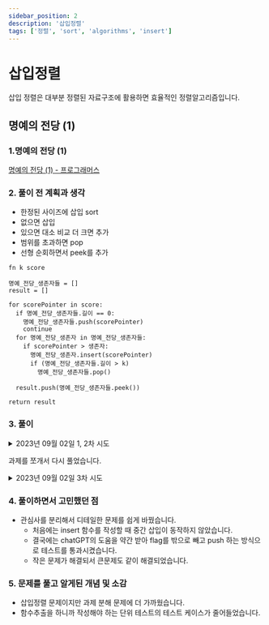 ```yaml
---
sidebar_position: 2
description: '삽입정렬'
tags: ['정렬', 'sort', 'algorithms', 'insert']
---
```


# 삽입정렬

삽입 정렬은 대부분 정렬된 자료구조에 활용하면 효율적인 정렬알고리즘입니다.

## 명예의 전당 (1)

### 1.명예의 전당 (1)

[명예의 전당 (1) - 프로그래머스](https://school.programmers.co.kr/learn/courses/30/lessons/138477)

### 2. 풀이 전 계획과 생각

- 한정된 사이즈에 삽입 sort
- 없으면 삽입
- 있으면 대소 비교 더 크면 추가
- 범위를 초과하면 pop
- 선형 순회하면서 peek를 추가

```
fn k score

명예_전당_생존자들 = []
result = []

for scorePointer in score:
  if 명예_전당_생존자들.길이 == 0:
    명예_전당_생존자들.push(scorePointer)
    continue
  for 명예_전당_생존자 in 명예_전당_생존자들:
    if scorePointer > 생존자:
      명예_전당_생존자.insert(scorePointer)
      if (명예_전당_생존자들.길이 > k)
        명예_전당_생존자들.pop()

  result.push(명예_전당_생존자들.peek())

return result
```

### 3. 풀이

<details>
<summary>2023년 09월 02일 1, 2차 시도</summary>
<div markdown="1">

```js
/**
 * @param {number} k
 * @param {number[]} score
 * @returns {number}
 */
function solution(k, score) {
  const survivors = [];
  const result = [];

  for (let scoreIdx = 0; scoreIdx < score.length; scoreIdx++) {
    if (survivors.length === 0) survivors.push(score[scoreIdx]);
    else {
      for (let survivorIdx = 0; survivorIdx < survivors.length; survivorIdx++) {
        if (score[scoreIdx] > survivors[survivorIdx]) {
          survivors.splice(survivorIdx, 0, score[scoreIdx]);
          if (survivors.length > k) {
            survivors.pop();
          }
          break;
        } else if (survivors.length < k) {
          survivors.push(score[scoreIdx]);
          break;
        }
      }
    }
    result.push(survivors.at(-1));
  }
  return result;
}
```

1차와 2차 시도는 실패했습니다.

</div>
</details>

과제를 쪼개서 다시 풀었습니다.

<details>
<summary>2023년 09월 02일 3차 시도</summary>
<div markdown="1">

```js
import solution, { cutOff, insert } from './playground';
import { test, expect, describe } from 'vitest';

// k	score	                                        result
// 3	[10, 100, 20, 150, 1, 100, 200]	              [10, 10, 10, 20, 20, 100, 100]
// 4	[0, 300, 40, 300, 20, 70, 150, 50, 500, 1000]	[0, 0, 0, 0, 20, 40, 70, 70, 150, 300]

describe('명예의 전당 (1)', () => {
  test('예제 1', () => {
    expect(solution(3, [10, 100, 20, 150, 1, 100, 200])).toEqual([
      10, 10, 10, 20, 20, 100, 100,
    ]);
  });
  test('예제 2', () => {
    expect(solution(4, [0, 300, 40, 300, 20, 70, 150, 50, 500, 1000])).toEqual([
      0, 0, 0, 0, 20, 40, 70, 70, 150, 300,
    ]);
  });
  test('예제 3', () => {
    expect(solution(3, [10, 20, 30, 40, 50])).toEqual([10, 10, 10, 20, 30]);
  });
  test('예제 4', () => {
    expect(solution(5, [100, 200, 300, 400, 500])).toEqual([
      100, 100, 100, 100, 100,
    ]);
  });
  test('예제 5', () => {
    expect(solution(3, [10, 9, 8, 7, 6, 5, 4, 3, 2, 1])).toEqual([
      10, 9, 8, 8, 8, 8, 8, 8, 8, 8,
    ]);
    // [10] -> [10, 9] -> [10, 9, 8] -> ...
  });
  test('예제 6', () => {
    expect(solution(2, [5, 5, 5, 5, 5, 5])).toEqual([5, 5, 5, 5, 5, 5]);
  });
});

describe('insert', () => {
  test('없으면 추가', () => {
    expect(insert(1, [])).toEqual([1]);
  });
  test('앞에 추가', () => {
    expect(insert(3, [2, 1])).toEqual([3, 2, 1]);
  });
  test('뒤에 추가', () => {
    expect(insert(8, [10, 9])).toEqual([10, 9, 8]);
  });
  test('중간에 추가', () => {
    expect(insert(9, [10, 8])).toEqual([10, 9, 8]);
  });
});

describe('cutOff', () => {
  test('cutOff', () => {
    expect(cutOff([1, 2, 3, 4], 3)).toEqual([1, 2, 3]);
  });
});
```

통과 시킬 테스트 코드를 분할하고 통과시켰습니다.

```js
/**
 * @param {number} k
 * @param {number[]} score
 * @returns {number}
 */
function solution(k, score) {
  let survivors = [];
  const result = [];

  for (let scoreIdx = 0; scoreIdx < score.length; scoreIdx++) {
    survivors = cutOff(insert(score[scoreIdx], survivors), k);
    result.push(survivors.at(-1));
  }
  return result;
}

/**
 * @param {number} num
 * @param {number[]} arr
 * @returns {number[]}
 */
export function insert(num, arr) {
  const result = arr.slice();
  let insertFlag = false;
  for (let i = 0; i < arr.length; i++) {
    if (num >= arr[i]) {
      result.splice(i, 0, num);
      insertFlag = true;
      break;
    }
  }
  if (!insertFlag) result.push(num);

  return result;
}

/**
 * @param {number[]} arr
 * @param {number} maxLength
 * @returns {number[]}
 */
export function cutOff(arr, maxLength) {
  return arr.slice(0, maxLength);
}

export default solution;
```

</div>
</details>

### 4. 풀이하면서 고민했던 점

- 관심사를 분리해서 디테일한 문제를 쉽게 바꿨습니다.
  - 처음에는 insert 함수를 작성할 때 중간 삽입이 동작하지 않았습니다.
  - 결국에는 chatGPT의 도움을 약간 받아 flag를 밖으로 빼고 push 하는 방식으로 테스트를 통과시켰습니다.
  - 작은 문제가 해결되서 큰문제도 같이 해결되었습니다.

### 5. 문제를 풀고 알게된 개념 및 소감

- 삽입정렬 문제이지만 과제 분해 문제에 더 가까웠습니다.
- 함수추출을 하니까 작성해야 하는 단위 테스트의 테스트 케이스가 줄어들었습니다.

